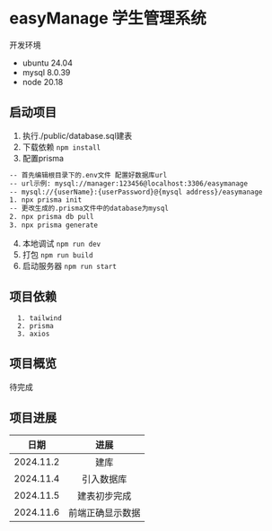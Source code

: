 # easyManage 学生管理系统

开发环境
<ul>
  <li>ubuntu 24.04</li>
  <li>mysql 8.0.39</li>
  <li>node 20.18</li>
</ul>

## 启动项目
1. 执行./public/database.sql建表
2. 下载依赖
   ```npm install```
3. 配置prisma
```bash
-- 首先编辑根目录下的.env文件 配置好数据库url
-- url示例: mysql://manager:123456@localhost:3306/easymanage
-- mysql://{userName}:{userPassword}@{mysql address}/easymanage
1. npx prisma init
-- 更改生成的.prisma文件中的database为mysql
2. npx prisma db pull
3. npx prisma generate
```
4. 本地调试
   ```npm run dev```
5. 打包
   ```npm run build```
6. 启动服务器
   ```npm run start```

## 项目依赖

```
  1. tailwind
  2. prisma
  3. axios
```

## 项目概览

待完成

## 项目进展

|    日期     |  进展   |
|:---------:|:-----:|
| 2024.11.2 |  建库   |
| 2024.11.4 | 引入数据库 |
| 2024.11.5 | 建表初步完成  |
| 2024.11.6 | 前端正确显示数据  |

